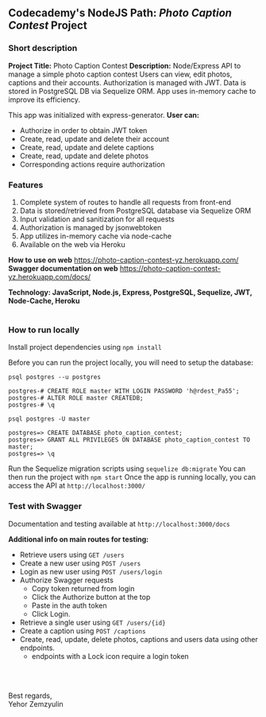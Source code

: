 ## Codecademy's NodeJS Path: *Photo Caption Contest* Project

### Short description
__Project Title:__ Photo Caption Contest
__Description:__ Node/Express API to manage a simple photo caption contest
Users can view, edit photos, captions and their accounts. Authorization is managed with JWT. Data is stored in PostgreSQL DB via Sequelize ORM. App uses in-memory cache to improve its efficiency.

This app was initialized with express-generator.
__User can:__
- Authorize in order to obtain JWT token
- Create, read, update and delete their account
- Create, read, update and delete captions
- Create, read, update and delete photos
- Corresponding actions require authorization

### Features
1. Complete system of routes to handle all requests from front-end
2. Data is stored/retrieved from PostgreSQL database via Sequelize ORM
3. Input validation and sanitization for all requests
4. Authorization is managed by jsonwebtoken
5. App utilizes in-memory cache via node-cache
6. Available on the web via Heroku

__How to use on web__
https://photo-caption-contest-yz.herokuapp.com/  
__Swagger documentation on web__
https://photo-caption-contest-yz.herokuapp.com/docs/

__Technology: JavaScript, Node.js, Express, PostgreSQL, Sequelize, JWT, Node-Cache, Heroku__
<br>
<br>

### How to run locally
Install project dependencies using `npm install`

Before you can run the project locally, you will need to setup the database:
```
psql postgres --u postgres

postgres-# CREATE ROLE master WITH LOGIN PASSWORD 'h@rdest_Pa55';
postgres-# ALTER ROLE master CREATEDB;
postgres-# \q

psql postgres -U master

postgres=> CREATE DATABASE photo_caption_contest;
postgres=> GRANT ALL PRIVILEGES ON DATABASE photo_caption_contest TO master;
postgres=> \q
```

Run the Sequelize migration scripts using `sequelize db:migrate`
You can then run the project with `npm start`
Once the app is running locally, you can access the API at `http://localhost:3000/`


### Test with Swagger
Documentation and testing available at `http://localhost:3000/docs`

__Additional info on main routes for testing:__  
 - Retrieve users using `GET /users`
 - Create a new user using `POST /users`
 - Login as new user using `POST /users/login`
 - Authorize Swagger requests
   - Copy token returned from login
   - Click the Authorize button at the top
   - Paste in the auth token
   - Click Login.
 - Retrieve a single user using `GET /users/{id}`
 - Create a caption using `POST /captions`
 - Create, read, update, delete photos, captions and users data using other endpoints.
   - endpoints with a Lock icon require a login token


<br>
<br>

Best regards,  
Yehor Zemzyulin